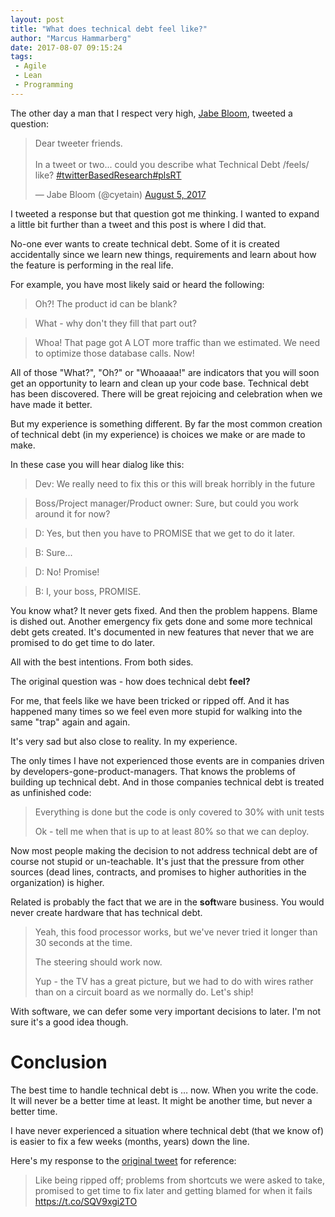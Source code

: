 ```yaml
---
layout: post
title: "What does technical debt feel like?"
author: "Marcus Hammarberg"
date: 2017-08-07 09:15:24
tags:
 - Agile
 - Lean
 - Programming
---
```


The other day a man that I respect very high, [Jabe Bloom](https://twitter.com/cyetain), tweeted a question: 

<blockquote class="twitter-tweet" data-lang="en"><p lang="en" dir="ltr">Dear tweeter friends.<br><br>In a tweet or two... could you describe what Technical Debt /feels/ like? <a href="https://twitter.com/hashtag/twitterBasedResearch?src=hash">#twitterBasedResearch</a><a href="https://twitter.com/hashtag/plsRT?src=hash">#plsRT</a></p>— Jabe Bloom (@cyetain) <a href="https://twitter.com/cyetain/status/893803861189767172">August 5, 2017</a></blockquote>
<script async src="//platform.twitter.com/widgets.js" charset="utf-8"></script>
I tweeted a response but that question got me thinking. I wanted to expand a little bit further than a tweet and this post is where I did that.

<a name='more'></a>

No-one ever wants to create technical debt. Some of it is created accidentally since we learn new things, requirements and learn about how the feature is performing in the real life. 

For example, you have most likely said or heard the following: 

> Oh?! The product id can be blank?

> What - why don't they fill that part out? 

> Whoa! That page got A LOT more traffic than we estimated. We need to optimize those database calls. Now!

All of those "What?", "Oh?" or "Whoaaaa!" are indicators that you will soon get an opportunity to learn and clean up your code base. Technical debt has been discovered. There will be great rejoicing and celebration when we have made it better. 



But my experience is something different. By far the most common creation of technical debt (in my experience) is choices we make or are made to make. 

In these case you will hear dialog like this:

> Dev: We really need to fix this or this will break horribly in the future

> Boss/Project manager/Product owner: Sure, but could you work around it for now?

> D: Yes, but then you have to PROMISE that we get to do it later.

> B: Sure...

> D: No! Promise! 

> B: I, your boss, PROMISE. 

You know what? It never gets fixed. And then the problem happens. Blame is dished out. Another emergency fix gets done and some more technical debt gets created. It's documented in new features that never that we are promised to do get time to do later. 

All with the best intentions. From both sides.


The original question was - how does technical debt **feel?** 

For me, that feels like we have been tricked or ripped off. And it has happened many times so we feel even more stupid for walking into the same "trap" again and again. 

It's very sad but also close to reality. In my experience. 

The only times I have not experienced those events are in companies driven by developers-gone-product-managers. That knows the problems of building up technical debt. And in those companies technical debt is treated as unfinished code: 

> Everything is done but the code is only covered to 30% with unit tests
>
> Ok - tell me when that is up to at least 80% so that we can deploy. 



Now most people making the decision to not address technical debt are of course not stupid or un-teachable. It's just that the pressure from other sources (dead lines, contracts, and promises to higher authorities in the organization) is higher. 

Related is probably the fact that we are in the **soft**ware business. You would never create hardware that has technical debt.

> Yeah, this food processor works, but we've never tried it longer than 30 seconds at the time. 
>
> The steering should work now. 
>
> Yup - the TV has a great picture, but we had to do with wires rather than on a circuit board as we normally do. Let's ship!

With software, we can defer some very important decisions to later. I'm not sure it's a good idea though. 

# Conclusion

The best time to handle technical debt is … now. When you write the code. It will never be a better time at least. It might be another time, but never a better time. 

I have never experienced a situation where technical debt (that we know of) is easier to fix a few weeks (months, years) down the line. 



Here's my response to the [original tweet](https://twitter.com/cyetain/status/893803861189767172) for reference: 

<blockquote class="twitter-tweet" data-lang="en"><p lang="en" dir="ltr">Like being ripped off; problems from shortcuts we were asked to take, promised to get time to fix later and getting blamed for when it fails <a href="https://t.co/SQV9xgi2TO">https://t.co/SQV9xgi2TO</a>
<script async src="//platform.twitter.com/widgets.js" charset="utf-8"></script>




